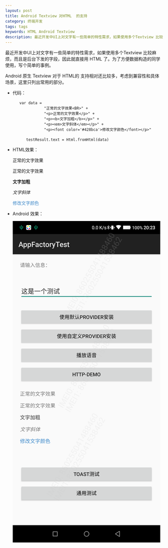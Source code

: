 ```yaml
---
layout: post
title: Android Textview 对HTML  的支持
category: 终端开发
tags: tags
keywords: HTML Android Textview
description: 最近开发中UI上对文字有一些简单的特性需求，如果使用多个Textview 比较麻烦，而且是后台下发的字段，因此就直接用 HTML 了。为了方便数据构造的同学使用
---
```


最近开发中UI上对文字有一些简单的特性需求，如果使用多个Textview 比较麻烦，而且是后台下发的字段，因此就直接用 HTML 了。为了方便数据构造的同学使用，写个简单的事例。

Android 原生 Textview 对于 HTML的 支持相对还比较多，考虑到兼容性和具体场景，这里只列出常用的部分。

- 代码：

		 var data =
	                "正常的文字效果<BR>" +
	                "<p>正常的文字效果</p>" +
	                "<p><b>文字加粗</b></p>" +
	                "<p><em>文字斜体</em></p>" +
	                "<p><font color='#428bca'>修改文字颜色</font></p>"
	        
	        testResult.text = Html.fromHtml(data)

- HTML效果：

	正常的文字效果<BR>
	<p>正常的文字效果</p>
	<p><b>文字加粗</b></p>
	<p><em>文字斜体</em></p>
	<p><font color='#428bca'>修改文字颜色</font></p>

- Android 效果：

	![qcloud_oct_evn.png](./../public/images/android_textview_html.png)

	